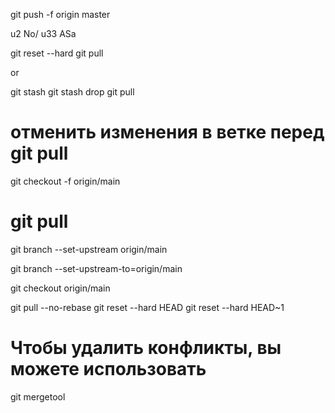 git push -f origin master

u2 No/
u33 ASa

git reset --hard
git pull

or

git stash
git stash drop
git pull

# отменить изменения в ветке перед git pull
git checkout -f origin/main

# git pull <remote> <branch>
git branch --set-upstream origin/main

git branch --set-upstream-to=origin/main


git checkout origin/main


git pull --no-rebase
git reset --hard HEAD
git reset --hard HEAD~1 




# Чтобы удалить конфликты, вы можете использовать
git mergetool